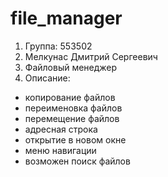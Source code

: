 # file_manager

1. Группа: 553502
2. Мелкунас Дмитрий Сергеевич
3. Файловый менеджер
4. Описание:
  - копирование файлов
  - переименовка файлов
  - перемещение файлов
  - адресная строка
  - открытие в новом окне
  - меню навигации
  - возможен поиск файлов
